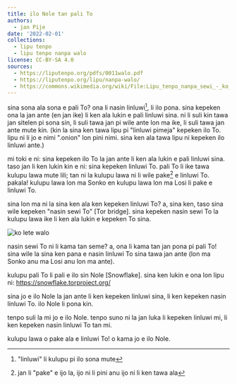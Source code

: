 ```yaml
---
title: ilo Nole tan pali To
authors:
  - jan Pije
date: '2022-02-01'
collections:
  - lipu tenpo
  - lipu tenpo nanpa walo
license: CC-BY-SA 4.0
sources:
  - https://liputenpo.org/pdfs/0011walo.pdf
  - https://liputenpo.org/lipu/nanpa-walo/
  - https://commons.wikimedia.org/wiki/File:Lipu_tenpo_nanpa_sewi_-_ko_lete_walo.png
---
```


sina sona ala sona e pali To? ona li nasin linluwi[^1], li ilo pona. sina kepeken ona la jan ante (en jan ike) li ken ala lukin e pali linluwi sina. ni li suli kin tawa jan sitelen pi sona sin, li suli tawa jan pi wile ante lon ma ike, li suli tawa jan ante mute kin. (kin la sina ken tawa lipu pi "linluwi pimeja" kepeken ilo To. lipu ni li jo e nimi ".onion" lon pini nimi. sina ken ala tawa lipu ni kepeken ilo linluwi ante.)

mi toki e ni: sina kepeken ilo To la jan ante li ken ala lukin e pali linluwi sina. taso jan li ken lukin kin e ni: sina kepeken linluwi To. pali To li ike tawa kulupu lawa mute lili; tan ni la kulupu lawa ni li wile pake[^2] e linluwi To. pakala! kulupu lawa lon ma Sonko en kulupu lawa lon ma Losi li pake e linluwi To.

sina lon ma ni la sina ken ala ken kepeken linluwi To? a, sina ken, taso sina wile kepeken "nasin sewi To" [Tor bridge]. sina kepeken nasin sewi To la kulupu lawa ike li ken ala lukin e kepeken To sina.

[^1]: "linluwi" li kulupu pi ilo sona mute

[^2]: jan li "pake" e ijo la, ijo ni li pini anu ijo ni li ken tawa ala

![ko lete walo](https://upload.wikimedia.org/wikipedia/commons/9/99/Lipu_tenpo_nanpa_sewi_-_ko_lete_walo.png)

nasin sewi To ni li kama tan seme? a, ona li kama tan jan pona pi pali To! sina wile la sina ken pana e nasin linluwi To sina tawa jan ante (lon ma Sonko anu ma Losi anu lon ma ante).

kulupu pali To li pali e ilo sin Nole [Snowflake]. sina ken lukin e ona lon lipu ni: https://snowflake.torproject.org/

sina jo e ilo Nole la jan ante li ken kepeken linluwi sina, li ken kepeken nasin linluwi To. ilo Nole li pona kin.

tenpo suli la mi jo e ilo Nole. tenpo suno ni la jan luka li kepeken linluwi mi, li ken kepeken nasin linluwi To tan mi.

kulupu lawa o pake ala e linluwi To! o kama jo e ilo Nole.